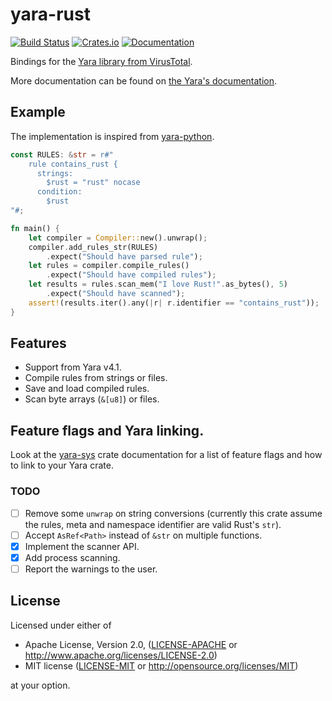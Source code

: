 # yara-rust

[![Build Status](https://travis-ci.org/Hugal31/yara-rust.svg?branch=master)](https://travis-ci.org/Hugal31/yara-rust)
[![Crates.io](https://img.shields.io/crates/v/yara.svg)](https://crates.io/crates/yara)
[![Documentation](https://docs.rs/yara/badge.svg)](https://docs.rs/yara)

Bindings for the [Yara library from VirusTotal](https://github.com/VirusTotal/yara).

More documentation can be found on [the Yara's documentation](https://yara.readthedocs.io/en/stable/index.html).

## Example

The implementation is inspired from [yara-python](https://github.com/VirusTotal/yara-python).

```rust
const RULES: &str = r#"
    rule contains_rust {
      strings:
        $rust = "rust" nocase
      condition:
        $rust
"#;

fn main() {
    let compiler = Compiler::new().unwrap();
    compiler.add_rules_str(RULES)
        .expect("Should have parsed rule");
    let rules = compiler.compile_rules()
        .expect("Should have compiled rules");
    let results = rules.scan_mem("I love Rust!".as_bytes(), 5)
        .expect("Should have scanned");
    assert!(results.iter().any(|r| r.identifier == "contains_rust"));
}
```

## Features

* Support from Yara v4.1.
* Compile rules from strings or files.
* Save and load compiled rules.
* Scan byte arrays (`&[u8]`) or files.

## Feature flags and Yara linking.

Look at the [yara-sys](yara-sys) crate documentation for a list of feature flags
and how to link to your Yara crate.

### TODO

- [ ] Remove some `unwrap` on string conversions (currently this crate assume the rules, meta and namespace identifier are valid Rust's `str`).
- [ ] Accept `AsRef<Path>` instead of `&str` on multiple functions.
- [x] Implement the scanner API.
- [x] Add process scanning.
- [ ] Report the warnings to the user.

## License

Licensed under either of

 * Apache License, Version 2.0, ([LICENSE-APACHE](LICENSE-APACHE) or http://www.apache.org/licenses/LICENSE-2.0)
 * MIT license ([LICENSE-MIT](LICENSE-MIT) or http://opensource.org/licenses/MIT)

at your option.
